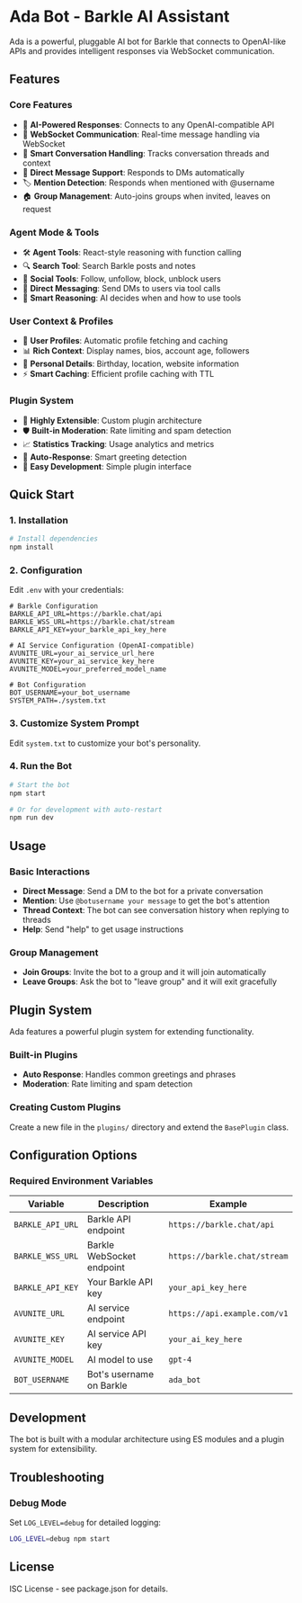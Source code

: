 # Ada Bot - Barkle AI Assistant

Ada is a powerful, pluggable AI bot for Barkle that connects to OpenAI-like APIs and provides intelligent responses via WebSocket communication.

## Features

### Core Features
- 🤖 **AI-Powered Responses**: Connects to any OpenAI-compatible API
- 🔌 **WebSocket Communication**: Real-time message handling via WebSocket
- 💬 **Smart Conversation Handling**: Tracks conversation threads and context
- 📧 **Direct Message Support**: Responds to DMs automatically
- 🏷️ **Mention Detection**: Responds when mentioned with @username
- 🏠 **Group Management**: Auto-joins groups when invited, leaves on request

### Agent Mode & Tools
- 🛠️ **Agent Tools**: React-style reasoning with function calling
- 🔍 **Search Tool**: Search Barkle posts and notes
- 👥 **Social Tools**: Follow, unfollow, block, unblock users
- 💌 **Direct Messaging**: Send DMs to users via tool calls
- 🧠 **Smart Reasoning**: AI decides when and how to use tools

### User Context & Profiles
- 👤 **User Profiles**: Automatic profile fetching and caching
- 📊 **Rich Context**: Display names, bios, account age, followers
- 🎂 **Personal Details**: Birthday, location, website information
- ⚡ **Smart Caching**: Efficient profile caching with TTL

### Plugin System
- 🧩 **Highly Extensible**: Custom plugin architecture
- 🛡️ **Built-in Moderation**: Rate limiting and spam detection
- 📈 **Statistics Tracking**: Usage analytics and metrics
- 🤝 **Auto-Response**: Smart greeting detection
- 📝 **Easy Development**: Simple plugin interface

## Quick Start

### 1. Installation

```bash
# Install dependencies
npm install
```

### 2. Configuration

Edit `.env` with your credentials:

```env
# Barkle Configuration
BARKLE_API_URL=https://barkle.chat/api
BARKLE_WSS_URL=https://barkle.chat/stream
BARKLE_API_KEY=your_barkle_api_key_here

# AI Service Configuration (OpenAI-compatible)
AVUNITE_URL=your_ai_service_url_here
AVUNITE_KEY=your_ai_service_key_here
AVUNITE_MODEL=your_preferred_model_name

# Bot Configuration
BOT_USERNAME=your_bot_username
SYSTEM_PATH=./system.txt
```

### 3. Customize System Prompt

Edit `system.txt` to customize your bot's personality.

### 4. Run the Bot

```bash
# Start the bot
npm start

# Or for development with auto-restart
npm run dev
```

## Usage

### Basic Interactions

- **Direct Message**: Send a DM to the bot for a private conversation
- **Mention**: Use `@botusername your message` to get the bot's attention
- **Thread Context**: The bot can see conversation history when replying to threads
- **Help**: Send "help" to get usage instructions

### Group Management

- **Join Groups**: Invite the bot to a group and it will join automatically
- **Leave Groups**: Ask the bot to "leave group" and it will exit gracefully

## Plugin System

Ada features a powerful plugin system for extending functionality.

### Built-in Plugins

- **Auto Response**: Handles common greetings and phrases
- **Moderation**: Rate limiting and spam detection

### Creating Custom Plugins

Create a new file in the `plugins/` directory and extend the `BasePlugin` class.

## Configuration Options

### Required Environment Variables

| Variable | Description | Example |
|----------|-------------|---------|
| `BARKLE_API_URL` | Barkle API endpoint | `https://barkle.chat/api` |
| `BARKLE_WSS_URL` | Barkle WebSocket endpoint | `https://barkle.chat/stream` |
| `BARKLE_API_KEY` | Your Barkle API key | `your_api_key_here` |
| `AVUNITE_URL` | AI service endpoint | `https://api.example.com/v1` |
| `AVUNITE_KEY` | AI service API key | `your_ai_key_here` |
| `AVUNITE_MODEL` | AI model to use | `gpt-4` |
| `BOT_USERNAME` | Bot's username on Barkle | `ada_bot` |

## Development

The bot is built with a modular architecture using ES modules and a plugin system for extensibility.

## Troubleshooting

### Debug Mode

Set `LOG_LEVEL=debug` for detailed logging:

```bash
LOG_LEVEL=debug npm start
```

## License

ISC License - see package.json for details.
